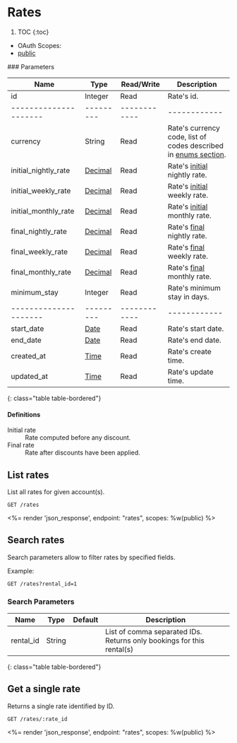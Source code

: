 # Rates

1. TOC
{:toc}

<ul class="nav nav-pills pull-right" role="tablist">
  <li class="disabled"><a>OAuth Scopes:</a></li>
  <li class="active"><a href="#public" role="tab" data-toggle="pill">public</a></li>
</ul>

<div class="tab-content" markdown="1">
  <div class="tab-pane active" id="public" markdown="1">
### Parameters

Name                 | Type    | Read/Write | Description
---------------------|---------|------------|------------
id                   | Integer | Read       | Rate's id.
---------------------|---------|------------|------------
currency             | String  | Read       | Rate's currency code, list of codes described in [enums section](/reference/enums#currencies).
initial_nightly_rate | [Decimal](/reference/enums#formats) | Read       | Rate's [initial](#initial-rate) nightly rate.
initial_weekly_rate  | [Decimal](/reference/enums#formats) | Read       | Rate's [initial](#initial-rate) weekly rate.
initial_monthly_rate | [Decimal](/reference/enums#formats) | Read       | Rate's [initial](#initial-rate) monthly rate.
final_nightly_rate   | [Decimal](/reference/enums#formats) | Read       | Rate's [final](#final-rate) nightly rate.
final_weekly_rate    | [Decimal](/reference/enums#formats) | Read       | Rate's [final](#final-rate) weekly rate.
final_monthly_rate   | [Decimal](/reference/enums#formats) | Read       | Rate's [final](#final-rate) monthly rate.
minimum_stay         | Integer | Read       | Rate's minimum stay in days.
---------------------|---------|------------|------------
start_date           | [Date](/reference/enums#formats) | Read       | Rate's start date.
end_date             | [Date](/reference/enums#formats) | Read       | Rate's end date.
created_at           | [Time](/reference/enums#formats) | Read       | Rate's create time.
updated_at           | [Time](/reference/enums#formats) | Read       | Rate's update time.
{: class="table table-bordered"}
  </div>
</div>

<div class="callout callout-info">
  <h4>Definitions</h4>
  <dl class="dl-horizontal">
    <dt id="initial-rate">Initial rate</dt>
    <dd>Rate computed before any discount.</dd>
    <dt id="final-rate">Final rate</dt>
    <dd>Rate after discounts have been applied.</dd>
  </dl>
</div>

## List rates

List all rates for given account(s).

~~~
GET /rates
~~~

<%= render 'json_response', endpoint: "rates", scopes: %w(public) %>

## Search rates

Search parameters allow to filter rates by specified fields.

Example:

~~~
GET /rates?rental_id=1
~~~

### Search Parameters

Name             | Type    | Default | Description
-----------------|---------|---------|-------------
rental_id        | String  |         | List of comma separated IDs. Returns only bookings for this rental(s)
{: class="table table-bordered"}

## Get a single rate

Returns a single rate identified by ID.

~~~
GET /rates/:rate_id
~~~

<%= render 'json_response', endpoint: "rates", scopes: %w(public) %>
